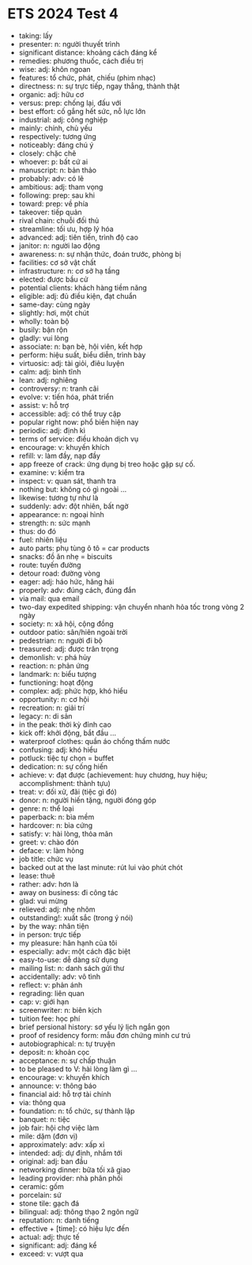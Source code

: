 # ETS 2024 Test 4

- taking: lấy
- presenter: n: người thuyết trình
- significant distance: khoảng cách đáng kể
- remedies: phương thuốc, cách điều trị
- wise: adj: khôn ngoan
- features: tổ chức, phát, chiếu (phim nhạc)
- directness: n: sự trực tiếp, ngay thẳng, thành thật
- organic: adj: hữu cơ
- versus: prep: chống lại, đấu với
- best effort: cố gắng hết sức, nỗ lực lớn
- industrial: adj: công nghiệp
- mainly: chính, chủ yếu
- respectively: tương ứng
- noticeably: đáng chú ý
- closely: chặc chẽ
- whoever: p: bất cứ ai
- manuscript: n: bản thảo
- probably: adv: có lẽ
- ambitious: adj: tham vọng
- following: prep: sau khi
- toward: prep: về phía
- takeover: tiếp quản
- rival chain: chuỗi đối thủ
- streamline: tối ưu, hợp lý hóa
- advanced: adj: tiên tiến, trình độ cao
- janitor: n: người lao động
- awareness: n: sự nhận thức, đoán trước, phòng bị
- facilities: cơ sở vật chất
- infrastructure: n: cơ sở hạ tầng
- elected: được bầu cử
- potential clients: khách hàng tiềm năng
- eligible: adj: đủ điều kiện, đạt chuẩn
- same-day: cùng ngày
- slightly: hơi, một chút
- wholly: toàn bộ
- busily: bận rộn
- gladly: vui lòng
- associate: n: bạn bè, hội viên, kết hợp
- perform: hiệu suất, biểu diễn, trình bày
- virtuosic: adj: tài giỏi, điêu luyện
- calm: adj: bình tĩnh
- lean: adj: nghiêng
- controversy: n: tranh cãi
- evolve: v: tiến hóa, phát triển
- assist: v: hỗ trợ
- accessible: adj: có thể truy cập
- popular right now: phổ biến hiện nay
- periodic: adj: định kì
- terms of service: điều khoản dịch vụ
- encourage: v: khuyến khích
- refill: v: làm đầy, nạp đầy
- app freeze of crack: ứng dụng bị treo hoặc gặp sự cố.
- examine: v: kiểm tra
- inspect: v: quan sát, thanh tra
- nothing but: không có gì ngoài ...
- likewise: tương tự như là
- suddenly: adv: đột nhiên, bất ngờ
- appearance: n: ngoại hình
- strength: n: sức mạnh
- thus: do đó
- fuel: nhiên liệu
- auto parts: phụ tùng ô tô = car products
- snacks: đồ ăn nhẹ = biscuits
- route: tuyến đường
- detour road: đường vòng
- eager: adj: háo hức, hăng hái
- properly: adv: đúng cách, đúng đắn
- via mail: qua email
- two-day expedited shipping: vận chuyển nhanh hỏa tốc trong vòng 2 ngày
- society: n: xã hội, cộng đồng
- outdoor patio: sân/hiên ngoài trời
- pedestrian: n: người đi bộ
- treasured: adj: được trân trọng
- demonlish: v: phá hủy
- reaction: n: phản ứng
- landmark: n: biểu tượng
- functioning: hoạt động
- complex: adj: phức hợp, khó hiểu
- opportunity: n: cơ hội
- recreation: n: giải trí
- legacy: n: di sản
- in the peak: thời kỳ đỉnh cao
- kick off: khởi động, bắt đầu ...
- waterproof clothes: quần áo chống thấm nước
- confusing: adj: khó hiểu
- potluck: tiệc tự chọn = buffet
- dedication: n: sự cống hiến
- achieve: v: đạt được (achievement: huy chương, huy hiệu; accomplishment: thành tựu)
- treat: v: đối xử, đãi (tiệc gì đó)
- donor: n: người hiến tặng, người đóng góp
- genre: n: thể loại
- paperback: n: bìa mềm
- hardcover: n: bìa cứng
- satisfy: v: hài lòng, thỏa mãn
- greet: v: chào đón
- deface: v: làm hỏng
- job title: chức vụ
- backed out at the last minute: rút lui vào phút chót
- lease: thuê
- rather: adv: hơn là
- away on business: đi công tác
- glad: vui mừng
- relieved: adj: nhẹ nhõm
- outstanding!: xuất sắc (trong ý nói)
- by the way: nhân tiện
- in person: trực tiếp
- my pleasure: hân hạnh của tôi
- especially: adv: một cách đặc biệt
- easy-to-use: dễ dàng sử dụng
- mailing list: n: danh sách gửi thư
- accidentally: adv: vô tình
- reflect: v: phản ánh
- regrading: liên quan
- cap: v: giới hạn
- screenwriter: n: biên kịch
- tuition fee: học phí
- brief persional history: sơ yếu lý lịch ngắn gọn
- proof of residency form: mẫu đơn chứng minh cư trú
- autobiographical: n: tự truyện
- deposit: n: khoản cọc
- acceptance: n: sự chấp thuận
- to be pleased to V: hài lòng làm gì ...
- encourage: v: khuyến khích
- announce: v: thông báo
- financial aid: hỗ trợ tài chính
- via: thông qua
- foundation: n: tổ chức, sự thành lập
- banquet: n: tiệc
- job fair: hội chợ việc làm
- mile: dặm (đơn vị)
- approximately: adv: xấp xỉ
- intended: adj: dự định, nhắm tới
- original: adj: ban đầu
- networking dinner: bữa tối xã giao
- leading provider: nhà phân phối
- ceramic: gốm
- porcelain: sứ
- stone tile: gạch đá
- bilingual: adj: thông thạo 2 ngôn ngữ
- reputation: n: danh tiếng
- effective + [time]: có hiệu lực đến
- actual: adj: thực tế
- significant: adj: đáng kể
- exceed: v: vượt qua

